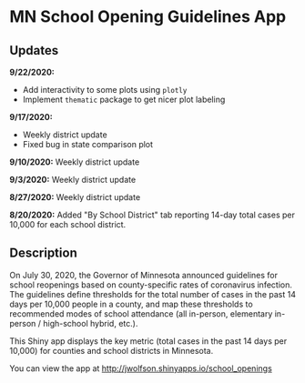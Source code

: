 # MN School Opening Guidelines App

## Updates

**9/22/2020:** 
- Add interactivity to some plots using `plotly`
- Implement `thematic` package to get nicer plot labeling

**9/17/2020:** 
- Weekly district update
- Fixed bug in state comparison plot

**9/10/2020:** Weekly district update

**9/3/2020:** Weekly district update

**8/27/2020:** Weekly district update

**8/20/2020:** Added "By School District" tab reporting 14-day total cases per 10,000 for each school district.

## Description

On July 30, 2020, the Governor of Minnesota announced guidelines for school reopenings based on county-specific rates of coronavirus infection. The guidelines define thresholds for the total number of cases in the past 14 days per 10,000 people in a county, and map these thresholds to recommended modes of school attendance (all in-person, elementary in-person / high-school hybrid, etc.).

This Shiny app displays the key metric (total cases in the past 14 days per 10,000) for counties and school districts in Minnesota.

You can view the app at http://jwolfson.shinyapps.io/school_openings
